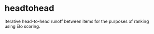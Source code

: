 # headtohead
 Iterative head-to-head runoff between items for the purposes of ranking using Elo scoring.
